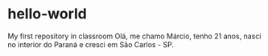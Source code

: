 # hello-world
My first repository in classroom
Olá, me chamo Márcio, tenho 21 anos, nasci no interior do Paraná e cresci em São Carlos - SP.
